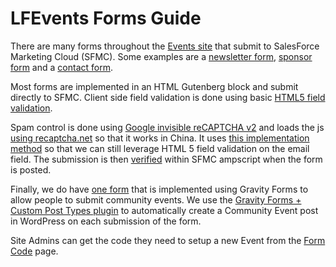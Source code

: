 # LFEvents Forms Guide

There are many forms throughout the [Events site](https://events.linuxfoundation.org/) that submit to SalesForce Marketing Cloud (SFMC).  Some examples are a [newsletter form](https://events.linuxfoundation.org/kubecon-cloudnativecon-north-america/), [sponsor form](https://events.linuxfoundation.org/about/sponsor/) and a [contact form](https://events.linuxfoundation.org/about/contact/).

Most forms are implemented in an HTML Gutenberg block and submit directly to SFMC.  Client side field validation is done using basic [HTML5 field validation](https://www.the-art-of-web.com/html/html5-form-validation/).  

Spam control is done using [Google invisible reCAPTCHA v2](https://developers.google.com/recaptcha/docs/invisible) and loads the js [using recaptcha.net](https://developers.google.com/recaptcha/docs/faq#can-i-use-recaptcha-globally) so that it works in China.  It uses [this implementation method](https://stackoverflow.com/questions/41665935/html5-form-validation-before-recaptchas) so that we can still leverage HTML 5 field validation on the email field. The submission is then [verified](https://developers.google.com/recaptcha/docs/verify) within SFMC ampscript when the form is posted.

Finally, we do have [one form](https://events.linuxfoundation.org/about/community/) that is implemented using Gravity Forms to allow people to submit community events.  We use the [Gravity Forms + Custom Post Types plugin](https://wordpress.org/plugins/gravity-forms-custom-post-types/) to automatically create a Community Event post in WordPress on each submission of the form.

Site Admins can get the code they need to setup a new Event from the [Form Code](formcode.md) page.
